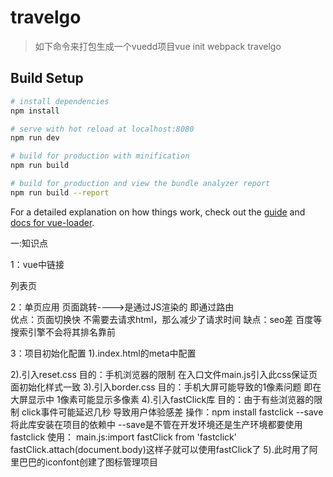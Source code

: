 # travelgo

> 如下命令来打包生成一个vuedd项目vue init webpack travelgo

## Build Setup

``` bash
# install dependencies
npm install

# serve with hot reload at localhost:8080
npm run dev

# build for production with minification
npm run build

# build for production and view the bundle analyzer report
npm run build --report
```

For a detailed explanation on how things work, check out the [guide](http://vuejs-templates.github.io/webpack/) and [docs for vue-loader](http://vuejs.github.io/vue-loader).

一:知识点

1：vue中链接
<!--在vue中链接可以使用router-link-->
<router-link to="/list" class="home">列表页</router-link>

2：单页应用
页面跳转---->是通过JS渲染的   即通过路由   
优点：页面切换快   不需要去请求html，那么减少了请求时间    缺点：seo差  百度等搜索引擎不会将其排名靠前

3：项目初始化配置
  1).index.html的meta中配置
<!--由于是移动端使用  minimum-scale=1.0,maximum-scale=1.0,user-scalable=no 
      此举禁止用户通过手指放大缩小  比例始终为1：1-->
  2).引入reset.css
  目的：手机浏览器的限制   在入口文件main.js引入此css保证页面初始化样式一致
  3).引入border.css
  目的：手机大屏可能导致的1像素问题  即在大屏显示中  1像素可能显示多像素
  4).引入fastClick库
   目的：由于有些浏览器的限制  click事件可能延迟几秒  导致用户体验感差
   操作：npm install fastclick --save  将此库安装在项目的依赖中   --save是不管在开发环境还是生产环境都要使用fastclick
   使用：
        main.js:import fastClick from 'fastclick'   
                fastClick.attach(document.body)这样子就可以使用fastClick了
  5).此时用了阿里巴巴的iconfont创建了图标管理项目


